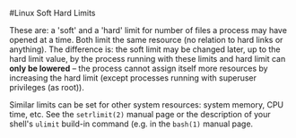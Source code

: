 #Linux Soft Hard Limits

These are: a 'soft' and a 'hard' limit for number of files a process 
may have opened at a time. Both limit the same resource (no relation 
to hard links or anything). The difference is: the soft limit may be 
changed later, up to the hard limit value, by the process running with 
these limits and hard limit can **only be lowered** – the process 
cannot assign itself more resources by increasing the hard limit 
(except processes running with superuser privileges (as root)).

Similar limits can be set for other system resources: system memory, 
CPU time, etc. See the `setrlimit(2)` manual page or the description of
your shell's `ulimit` build-in command (e.g. in the `bash(1)` manual 
page.
